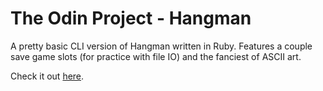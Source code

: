 # The Odin Project - Hangman

A pretty basic CLI version of Hangman written in Ruby.  Features a couple save game slots (for practice with file IO) and the fanciest of ASCII art.

Check it out [here](https://replit.com/@rungmc/rubyhangman).
